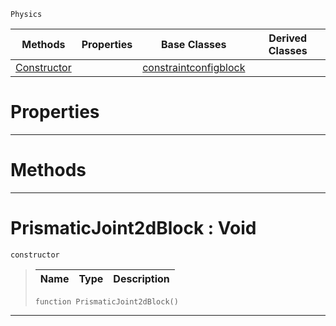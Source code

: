  `Physics`

|Methods|Properties|Base Classes|Derived Classes|
|---|---|---|---|
|[ Constructor](https://plasmaengine.github.io/PlasmaDocs/Plasma1/C++/code_reference/class_reference/prismaticjoint2dblock.md#prismaticjoint2dblock-vo)| |[constraintconfigblock](https://plasmaengine.github.io/PlasmaDocs/Plasma1/C++/code_reference/class_reference/constraintconfigblock.md)| |


 #  Properties


---  
 #  Methods


---  
 #  PrismaticJoint2dBlock : Void

 `constructor`

> 
> |Name|Type|Description|
> |---|---|---|
> ``` lang=cpp, name=Lightning
> function PrismaticJoint2dBlock()
> ``` 


---  
 

 